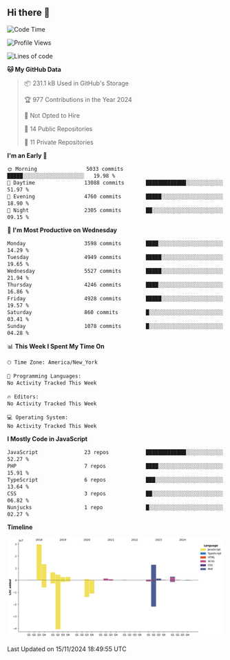 ## Hi there 👋

<!--START_SECTION:waka-->
![Code Time](http://img.shields.io/badge/Code%20Time-313%20hrs%201%20min-blue)

![Profile Views](http://img.shields.io/badge/Profile%20Views-0-blue)

![Lines of code](https://img.shields.io/badge/From%20Hello%20World%20I%27ve%20Written-80.2%20million%20lines%20of%20code-blue)

**🐱 My GitHub Data** 

> 📦 231.1 kB Used in GitHub's Storage 
 > 
> 🏆 977 Contributions in the Year 2024
 > 
> 🚫 Not Opted to Hire
 > 
> 📜 14 Public Repositories 
 > 
> 🔑 11 Private Repositories 
 > 
**I'm an Early 🐤** 

```text
🌞 Morning                5033 commits        █████░░░░░░░░░░░░░░░░░░░░   19.98 % 
🌆 Daytime                13088 commits       █████████████░░░░░░░░░░░░   51.97 % 
🌃 Evening                4760 commits        █████░░░░░░░░░░░░░░░░░░░░   18.90 % 
🌙 Night                  2305 commits        ██░░░░░░░░░░░░░░░░░░░░░░░   09.15 % 
```
📅 **I'm Most Productive on Wednesday** 

```text
Monday                   3598 commits        ████░░░░░░░░░░░░░░░░░░░░░   14.29 % 
Tuesday                  4949 commits        █████░░░░░░░░░░░░░░░░░░░░   19.65 % 
Wednesday                5527 commits        █████░░░░░░░░░░░░░░░░░░░░   21.94 % 
Thursday                 4246 commits        ████░░░░░░░░░░░░░░░░░░░░░   16.86 % 
Friday                   4928 commits        █████░░░░░░░░░░░░░░░░░░░░   19.57 % 
Saturday                 860 commits         █░░░░░░░░░░░░░░░░░░░░░░░░   03.41 % 
Sunday                   1078 commits        █░░░░░░░░░░░░░░░░░░░░░░░░   04.28 % 
```


📊 **This Week I Spent My Time On** 

```text
🕑︎ Time Zone: America/New_York

💬 Programming Languages: 
No Activity Tracked This Week

🔥 Editors: 
No Activity Tracked This Week

💻 Operating System: 
No Activity Tracked This Week
```

**I Mostly Code in JavaScript** 

```text
JavaScript               23 repos            █████████████░░░░░░░░░░░░   52.27 % 
PHP                      7 repos             ████░░░░░░░░░░░░░░░░░░░░░   15.91 % 
TypeScript               6 repos             ███░░░░░░░░░░░░░░░░░░░░░░   13.64 % 
CSS                      3 repos             ██░░░░░░░░░░░░░░░░░░░░░░░   06.82 % 
Nunjucks                 1 repo              █░░░░░░░░░░░░░░░░░░░░░░░░   02.27 % 
```



**Timeline**

![Lines of Code chart](https://raw.githubusercontent.com/wilbertcaba/wilbertcaba/main/assets/bar_graph.png)


 Last Updated on 15/11/2024 18:49:55 UTC
<!--END_SECTION:waka-->

<!--
**wilbertcaba/wilbertcaba** is a ✨ _special_ ✨ repository because its `README.md` (this file) appears on your GitHub profile.

Here are some ideas to get you started:

- 🔭 I’m currently working on ...
- 🌱 I’m currently learning ...
- 👯 I’m looking to collaborate on ...
- 🤔 I’m looking for help with ...
- 💬 Ask me about ...
- 📫 How to reach me: ...
- 😄 Pronouns: ...
- ⚡ Fun fact: ...
-->
